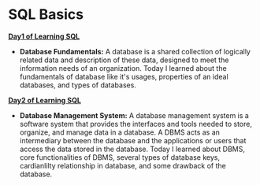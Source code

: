 # SQL Basics

**[Day1 of Learning SQL](https://github.com/regmi-saugat/SQL_Basics/blob/main/database_fundamentals.md)**

- **Database Fundamentals:** A database is a shared collection of logically related data and description of these data, designed to meet the information needs of an organization. Today I learned about the fundamentals of database like it's usages, properties of an ideal databases, and types of databases. 

**[Day2 of Learning SQL](https://github.com/regmi-saugat/SQL_Basics/blob/main/database_fundamentals.md)**

- **Database Management System:** A database management system is a software system that provides the interfaces and tools needed to store, organize, and manage data in a database. A DBMS acts as an intermediary between the database and the applications or users that access the data stored in the database. Today I learned about DBMS, core functionalities of DBMS, several types of database keys, cardianlilty relationship in database, and some drawback of the database. 
